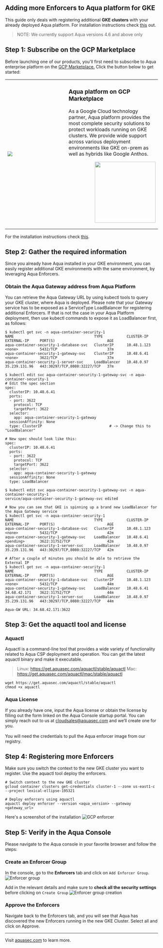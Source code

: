 ## Adding more Enforcers to Aqua platform for GKE
This guide only deals with registering additional <b>GKE clusters</b> with your already deployed Aqua platform. 
For installation instructions check [this](../README.md) out.

>NOTE: We currently support Aqua versions 4.6 and above only

## Step 1: Subscribe on the GCP Marketplace
Before launching one of our products, you'll first need to subscribe to Aqua enterprise platform on the <a href="https://console.cloud.google.com/marketplace/details/aquasecurity-public/aqua-security-payg?q=aqua&project=lexical-ellipse-195321">GCP Marketplace.</a> Click the button below to get started:

<table>
	<tr>
		<td width="40%"><a href="https://console.cloud.google.com/marketplace/details/aquasecurity-public/aqua-security-payg?q=aqua&project=lexical-ellipse-195321"><img src="../images/gcp-marketplace.jpg" /></a></td>
		<td>
			<h3>Aqua platform on GCP Marketplace</h3>
			<p>As a Google Cloud technology partner, Aqua platform provides the most complete security solutions to protect workloads running on GKE clusters. We provide wide support across various deployment environments like GKE on-prem as well as hybrids like Google Anthos.
			</p>
			<p align="right"><a href="https://console.cloud.google.com/marketplace/details/aquasecurity-public/aqua-security-payg?q=aqua&project=lexical-ellipse-195321"><img src="../../images/launch-logo.png" width="200" /></a></p>
		</td>
	</tr> 
</table>

For the installation instructions check [this](../README.md).

## Step 2: Gather the required information
Since you already have Aqua installed in your GKE environment, you can easily register additional GKE environments with the same environment, by leveraging Aqua Enforcers. 

### Obtain the Aqua Gateway address from Aqua Platform
You can retrieve the Aqua Gateway URL by using kubectl tools to query your GKE cluster, where Aqua is deployed. Please note that your Gateway service has to be exposed as a ServiceType LoadBalancer for registering additional Enforcers. If that is not the case in your Aqua Platform deployment, then use kubectl commands to expose it as LoadBalancer first, as follows:
```shell
$ kubectl get svc -n aqua-container-security-1
NAME                                     TYPE           CLUSTER-IP    EXTERNAL-IP     PORT(S)                        AGE
aqua-container-security-1-database-svc   ClusterIP      10.48.1.123   <none>          5432/TCP                       37m
aqua-container-security-1-gateway-svc    ClusterIP      10.48.6.41    <none>          3622/TCP                       37m
aqua-container-security-1-server-svc     LoadBalancer   10.48.0.97    35.239.131.96   443:30297/TCP,8080:32227/TCP   37m

$ kubectl edit svc aqua-container-security-1-gateway-svc -n aqua-container-security-1
# Edit the spec section
spec:
  clusterIP: 10.48.6.41
  ports:
  - port: 3622
    protocol: TCP
    targetPort: 3622
  selector:
    app: aqua-container-security-1-gateway
  sessionAffinity: None
  type: ClusterIP                               # -> Change this to "LoadBalancer"

# New spec should look like this:
spec:
  clusterIP: 10.48.6.41
  ports:
  - port: 3622
    protocol: TCP
    targetPort: 3622
  selector:
    app: aqua-container-security-1-gateway
  sessionAffinity: None
  type: LoadBalancer

$ kubectl edit svc aqua-container-security-1-gateway-svc -n aqua-container-security-1
service/aqua-container-security-1-gateway-svc edited

# Now you can see that GKE is spinning up a brand new LoadBalancer for the Aqua Gateway service
$ kubectl get svc -n aqua-container-security-1
NAME                                     TYPE           CLUSTER-IP    EXTERNAL-IP     PORT(S)                        AGE
aqua-container-security-1-database-svc   ClusterIP      10.48.1.123   <none>          5432/TCP                       42m
aqua-container-security-1-gateway-svc    LoadBalancer   10.48.6.41    <pending>       3622:31752/TCP                 42m
aqua-container-security-1-server-svc     LoadBalancer   10.48.0.97    35.239.131.96   443:30297/TCP,8080:32227/TCP   42m

# After a couple of minutes you should be able to retrieve the External IP
$ kubectl get svc -n aqua-container-security-1
NAME                                     TYPE           CLUSTER-IP    EXTERNAL-IP     PORT(S)                        AGE
aqua-container-security-1-database-svc   ClusterIP      10.48.1.123   <none>          5432/TCP                       44m
aqua-container-security-1-gateway-svc    LoadBalancer   10.48.6.41    34.68.42.171    3622:31752/TCP                 44m
aqua-container-security-1-server-svc     LoadBalancer   10.48.0.97    35.239.131.96   443:30297/TCP,8080:32227/TCP   44m

Aqua-GW URL: 34.68.42.171:3622

```

## Step 3: Get the aquactl tool and license

### Aquactl
Aquactl is a command-line tool that provides a wide variety of functionality related to Aqua CSP deployment and operation. You can get the latest aquactl binary and make it executable.
>Linux: https://get.aquasec.com/aquactl/stable/aquactl
>Mac: https://get.aquasec.com/aquactl/mac/stable/aquactl

```shell
wget https://get.aquasec.com/aquactl/stable/aquactl
chmod +x aquactl
```
### Aqua License
If you already have one, input the Aqua license or obtain the license by filling out the form linked on the Aqua Console startup portal. You can simply reach out to us at [cloudsales@aquasec.com](mailto:cloudsales@aquasec.com) and we’ll create one for you.<br /><br />
You will need the credentials to pull the Aqua enforcer image from our registry.

## Step 4: Registering more Enforcers
Make sure you switch the context to the new GKE cluster you want to register. Use the aquactl tool deploy the enforcers.

```shell
# Switch context to the new GKE cluster
gcloud container clusters get-credentials cluster-1 --zone us-east1-c --project lexical-ellipse-195321

# Deploy enforcers using aquactl
aquactl deploy enforcer --version <aqua_version> --gateway <gateway_url>

```

Here's a screenshot of the installation
![GCP enforcer](../images/gke-enforcer.png)

## Step 5: Verify in the Aqua Console
Please navigate to the Aqua console in your favorite browser and follow the steps:

### Create an Enforcer Group
In the console, go to the <b>Enforcers</b> tab and click on ```Add Enforcer Group```. 
![Enforcer group](../../aws/images/enforcer-group.png)

Add in the relevant details and make sure to <b>check all the security settings</b> before clicking on ```Create Group```
![Enforcer group creation](../images/create-group.png)

### Approve the Enforcers
Navigate back to the Enforcers tab, and you will see that Aqua has discovered the new Enforcers running in the new GKE Cluster. Select all and click on Approve.

---
Visit [aquasec.com](https://www.aquasec.com/) to learn more.